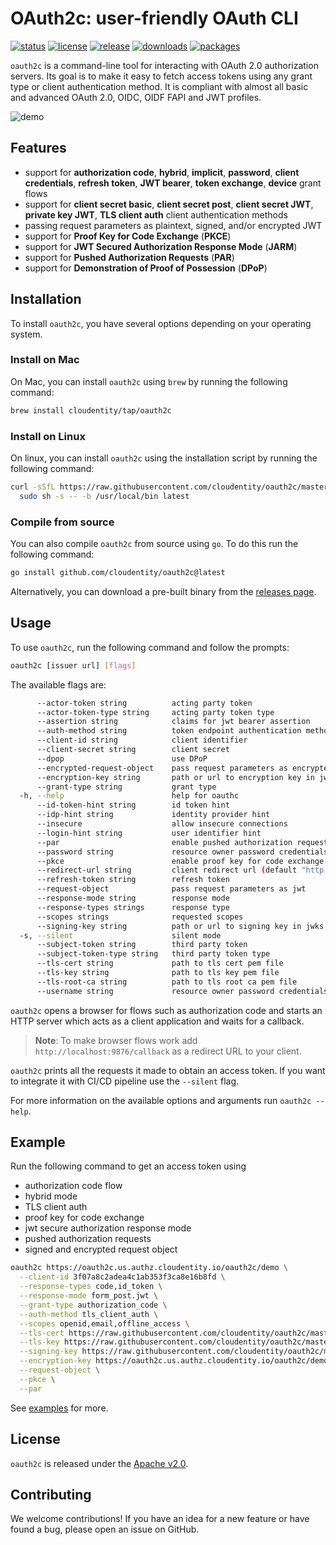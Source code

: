 # OAuth2c: user-friendly OAuth CLI

[![status](https://github.com/cloudentity/oauth2c/workflows/build/badge.svg)](https://github.com/cloudentity/oauthc/actions)
[![license](https://img.shields.io/badge/license-Apache--2.0-blue.svg)](https://www.apache.org/licenses/LICENSE-2.0.html)
[![release](https://img.shields.io/github/release-pre/cloudentity/oauth2c.svg)](https://github.com/cloudentity/oauth2c/releases)
[![downloads](https://img.shields.io/github/downloads/cloudentity/oauth2c/total)](https://github.com/cloudentity/oauth2c/releases)
[![packages](https://repology.org/badge/tiny-repos/oauth2c.svg)](https://repology.org/project/oauth2c/versions)

`oauth2c` is a command-line tool for interacting with OAuth 2.0 authorization servers. Its goal is to make it easy to fetch access tokens
using any grant type or client authentication method. It is compliant with almost all basic and advanced OAuth 2.0, OIDC, OIDF FAPI and JWT profiles.

![demo](https://user-images.githubusercontent.com/909896/176916616-36d803ef-832a-4bd8-ba8d-f6689e31ed22.gif)

## Features

* support for **authorization code**, **hybrid**, **implicit**, **password**, **client credentials**, **refresh token**, **JWT bearer**, **token exchange**, **device** grant flows
* support for **client secret basic**, **client secret post**, **client secret JWT**, **private key JWT**, **TLS client auth** client authentication methods
* passing request parameters as plaintext, signed, and/or encrypted JWT
* support for **Proof Key for Code Exchange** (**PKCE**)
* support for **JWT Secured Authorization Response Mode** (**JARM**)
* support for **Pushed Authorization Requests** (**PAR**)
* support for **Demonstration of Proof of Possession** (**DPoP**)

## Installation

To install `oauth2c`, you have several options depending on your operating system.

### Install on Mac

On Mac, you can install `oauth2c` using `brew` by running the following command:

``` sh
brew install cloudentity/tap/oauth2c
```

### Install on Linux

On linux, you can install `oauth2c` using the installation script by running the following command:

``` sh
curl -sSfL https://raw.githubusercontent.com/cloudentity/oauth2c/master/install.sh | \
  sudo sh -s -- -b /usr/local/bin latest
```

### Compile from source

You can also compile `oauth2c` from source using `go`. To do this run the following command:

``` sh
go install github.com/cloudentity/oauth2c@latest
```

Alternatively, you can download a pre-built binary from the [releases page].

[releases page]: https://github.com/cloudentity/oauth2c/releases

## Usage

To use `oauth2c`, run the following command and follow the prompts:

``` sh
oauth2c [issuer url] [flags]
```

The available flags are:

``` sh
      --actor-token string          acting party token
      --actor-token-type string     acting party token type
      --assertion string            claims for jwt bearer assertion
      --auth-method string          token endpoint authentication method
      --client-id string            client identifier
      --client-secret string        client secret
      --dpop                        use DPoP
      --encrypted-request-object    pass request parameters as encrypted jwt
      --encryption-key string       path or url to encryption key in jwks format
      --grant-type string           grant type
  -h, --help                        help for oauthc
      --id-token-hint string        id token hint
      --idp-hint string             identity provider hint
      --insecure                    allow insecure connections
      --login-hint string           user identifier hint
      --par                         enable pushed authorization requests (PAR)
      --password string             resource owner password credentials grant flow password
      --pkce                        enable proof key for code exchange (PKCE)
      --redirect-url string         client redirect url (default "http://localhost:9876/callback")
      --refresh-token string        refresh token
      --request-object              pass request parameters as jwt
      --response-mode string        response mode
      --response-types strings      response type
      --scopes strings              requested scopes
      --signing-key string          path or url to signing key in jwks format
  -s, --silent                      silent mode
      --subject-token string        third party token
      --subject-token-type string   third party token type
      --tls-cert string             path to tls cert pem file
      --tls-key string              path to tls key pem file
      --tls-root-ca string          path to tls root ca pem file
      --username string             resource owner password credentials grant flow username
```

`oauth2c` opens a browser for flows such as authorization code and starts an HTTP server which acts as a client application and waits for a callback.

> **Note**: To make browser flows work add `http://localhost:9876/callback` as a redirect URL to your client.

`oauth2c` prints all the requests it made to obtain an access token. If you want to integrate it with CI/CD pipeline use the `--silent` flag.

For more information on the available options and arguments run `oauth2c --help`.

## Example

Run the following command to get an access token using

* authorization code flow
* hybrid mode
* TLS client auth
* proof key for code exchange
* jwt secure authorization response mode
* pushed authorization requests
* signed and encrypted request object

``` sh
oauth2c https://oauth2c.us.authz.cloudentity.io/oauth2c/demo \
  --client-id 3f07a8c2adea4c1ab353f3ca8e16b8fd \
  --response-types code,id_token \
  --response-mode form_post.jwt \
  --grant-type authorization_code \
  --auth-method tls_client_auth \
  --scopes openid,email,offline_access \
  --tls-cert https://raw.githubusercontent.com/cloudentity/oauth2c/master/data/cert.pem \
  --tls-key https://raw.githubusercontent.com/cloudentity/oauth2c/master/data/key.pem \
  --signing-key https://raw.githubusercontent.com/cloudentity/oauth2c/master/data/rsa/key.json \
  --encryption-key https://oauth2c.us.authz.cloudentity.io/oauth2c/demo/.well-known/jwks.json \
  --request-object \
  --pkce \
  --par
```

See [examples](docs/examples.md) for more.

## License

`oauth2c` is released under the [Apache v2.0](http://www.apache.org/licenses/LICENSE-2.0).

## Contributing

We welcome contributions! If you have an idea for a new feature or have found a bug, please open an issue on GitHub.
